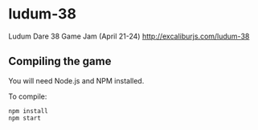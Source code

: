 # ludum-38

Ludum Dare 38 Game Jam (April 21-24) http://excaliburjs.com/ludum-38

## Compiling the game

You will need Node.js and NPM installed.

To compile:

    npm install
    npm start
